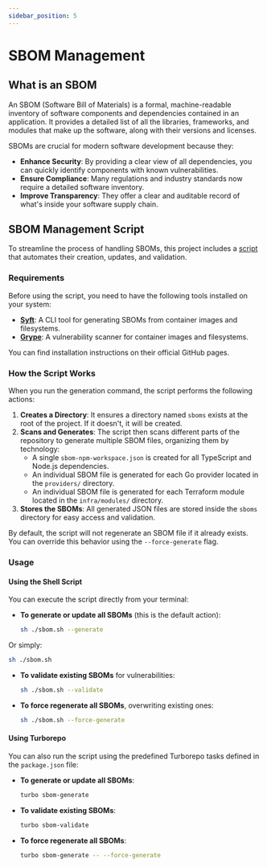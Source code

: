 ```yaml
---
sidebar_position: 5
---
```


# SBOM Management

## What is an SBOM

An SBOM (Software Bill of Materials) is a formal, machine-readable inventory of
software components and dependencies contained in an application. It provides a
detailed list of all the libraries, frameworks, and modules that make up the
software, along with their versions and licenses.

SBOMs are crucial for modern software development because they:

- **Enhance Security**: By providing a clear view of all dependencies, you can
  quickly identify components with known vulnerabilities.
- **Ensure Compliance**: Many regulations and industry standards now require a
  detailed software inventory.
- **Improve Transparency**: They offer a clear and auditable record of what's
  inside your software supply chain.

## SBOM Management Script

To streamline the process of handling SBOMs, this project includes a
[script](https://github.com/pagopa/dx/blob/main/sbom.sh) that automates their
creation, updates, and validation.

### Requirements

Before using the script, you need to have the following tools installed on your
system:

- **[Syft](https://github.com/anchore/syft)**: A CLI tool for generating SBOMs
  from container images and filesystems.
- **[Grype](https://github.com/anchore/grype)**: A vulnerability scanner for
  container images and filesystems.

You can find installation instructions on their official GitHub pages.

### How the Script Works

When you run the generation command, the script performs the following actions:

1. **Creates a Directory**: It ensures a directory named `sboms` exists at the
   root of the project. If it doesn't, it will be created.
2. **Scans and Generates**: The script then scans different parts of the
   repository to generate multiple SBOM files, organizing them by technology:
   - A single `sbom-npm-workspace.json` is created for all TypeScript and
     Node.js dependencies.
   - An individual SBOM file is generated for each Go provider located in the
     `providers/` directory.
   - An individual SBOM file is generated for each Terraform module located in
     the `infra/modules/` directory.
3. **Stores the SBOMs**: All generated JSON files are stored inside the `sboms`
   directory for easy access and validation.

By default, the script will not regenerate an SBOM file if it already exists.
You can override this behavior using the `--force-generate` flag.

### Usage

#### Using the Shell Script

You can execute the script directly from your terminal:

- **To generate or update all SBOMs** (this is the default action):

  ```sh
  sh ./sbom.sh --generate
  ```

Or simply:

```sh
sh ./sbom.sh
```

- **To validate existing SBOMs** for vulnerabilities:

  ```sh
  sh ./sbom.sh --validate
  ```

- **To force regenerate all SBOMs**, overwriting existing ones:

  ```sh
  sh ./sbom.sh --force-generate
  ```

#### Using Turborepo

You can also run the script using the predefined Turborepo tasks defined in the
`package.json` file:

- **To generate or update all SBOMs**:

  ```sh
  turbo sbom-generate
  ```

- **To validate existing SBOMs**:

  ```sh
  turbo sbom-validate
  ```

- **To force regenerate all SBOMs**:

  ```sh
  turbo sbom-generate -- --force-generate
  ```
